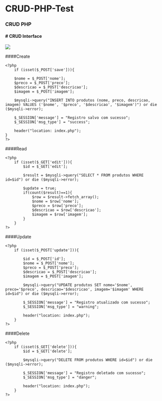 # CRUD-PHP-Test

### CRUD PHP


#### # CRUD Interface

![](https://i.imgur.com/KZPt6dg.png)

####Create

    <?php
        if (isset($_POST['save'])){

		$nome = $_POST['nome'];
		$preco = $_POST['preco'];
		$descricao = $_POST['descricao'];
		$imagem = $_POST['imagem'];

		$mysqli->query("INSERT INTO produtos (nome, preco, descricao, imagem) VALUES ('$nome', '$preco', '$descricao', '$imagem')") or die ($mysqli->error);

		$_SESSION['message'] = "Registro salvo com sucesso";
		$_SESSION['msg_type'] = "success";

		header("location: index.php");
	}
    ?>


####Read

    <?php
		if (isset($_GET['edit'])){
			$id = $_GET['edit'];

			$result = $mysqli->query("SELECT * FROM produtos WHERE id=$id") or die ($mysqli->error);

			$update = true;
			if(count($result)==1){
				$row = $result->fetch_array();
				$nome = $row['nome'];
				$preco = $row['preco'];
				$descricao = $row['descricao'];
				$imagem = $row['imagem'];
			}
		}
    ?>


####Update

    <?php
		if (isset($_POST['update'])){

			$id = $_POST['id'];
			$nome = $_POST['nome'];
			$preco = $_POST['preco'];
			$descricao = $_POST['descricao'];
			$imagem = $_POST['imagem'];

			$mysqli->query("UPDATE produtos SET nome='$nome', preco='$preco', descricao='$descricao', imagem='$imagem' WHERE id=$id") or die ($mysqli->error);

			$_SESSION['message'] = "Registro atualizado com sucesso";
			$_SESSION['msg_type'] = "warning";

			header("location: index.php");
		}
    ?>

####Delete

    <?php
        if (isset($_GET['delete'])){
			$id = $_GET['delete'];

			$mysqli->query("DELETE FROM produtos WHERE id=$id") or die ($mysqli->error);

			$_SESSION['message'] = "Registro deletado com sucesso";
			$_SESSION['msg_type'] = "danger";

			header("location: index.php");
		}
    ?>
